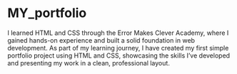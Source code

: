 # MY_portfolio
I learned HTML and CSS through the Error Makes Clever Academy, where I gained hands-on experience and built a solid foundation in web development. As part of my learning journey, I have created my first simple portfolio project using HTML and CSS, showcasing the skills I’ve developed and presenting my work in a clean, professional layout.
